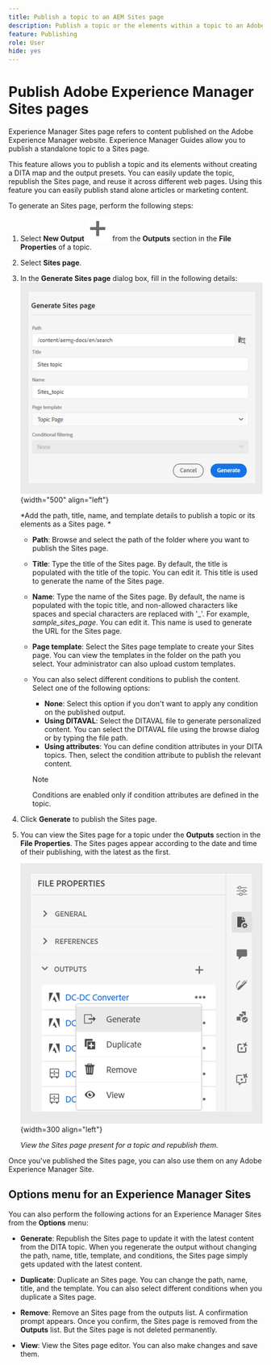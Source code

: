 ```yaml
---
title: Publish a topic to an AEM Sites page
description: Publish a topic or the elements within a topic to an Adobe Experience Manager Sites output.  Learn how to view the Experience Manager Sites page present for a topic and republish them.
feature: Publishing
role: User
hide: yes
---
```

# Publish Adobe Experience Manager Sites pages


Experience Manager Sites page refers to content published on the Adobe Experience Manager website. Experience Manager Guides allow you to publish a standalone topic to a Sites page. 

This feature allows you to publish a topic and its elements without creating a DITA map and the output presets. You can easily update the topic, republish the Sites page, and reuse it across different web pages. Using this feature you can easily publish stand alone articles or marketing content. 





To generate an Sites page, perform the following steps:



       
1. Select **New Output** ![new output icon](./images/Add_icon.svg) from the **Outputs** section in the **File Properties** of a topic.
1. Select **Sites page**.  


1. In the **Generate Sites page** dialog box, fill in the following details:
        ![Add the path and template details in Generate Sites page](images/aem-sites-page-generate.png){width="500" align="left"}
        
    *Add the path, title, name, and template details to publish a topic or its elements as a Sites page. *  

    * **Path**: Browse and select the path of the folder where you want to publish the Sites page. 
    * **Title**: Type the title of the Sites page. By default, the title is populated with the title of the topic. You can edit it. This title is used to generate the name of the Sites page.
    * **Name**: Type the name of the Sites page. By default, the name is populated with the topic title, and non-allowed characters like spaces and special characters are replaced with '_'. For example, *sample_sites_page*. You can edit it. This name is used to generate the URL for the Sites page.
    * **Page template**: Select the Sites page template to create your Sites page. You can view the templates in the folder on the path you select. Your administrator can also upload custom templates. 


    * You can also select different conditions to publish the content.  Select one of the following options:

               
        * **None**: Select this option if you don't want to apply any condition on the published output.
        * **Using DITAVAL**: Select the DITAVAL file to generate personalized content. You can select the DITAVAL file using the browse dialog or by typing the file path. 
        * **Using attributes**: You can define condition attributes in your DITA topics. Then, select the condition attribute to publish the relevant content.
        
        >[!NOTE] 
        > 
        >Conditions are enabled only if condition attributes are defined in the topic.
        
           

1. Click **Generate** to publish the Sites page.
1. You can view the Sites page for a topic under the **Outputs** section in the **File Properties**. The Sites pages appear according to the date and time of their publishing, with the latest as the first. 
 
    ![View the Sites page for a topic](images/aem-sites-outputs.png){width=300 align="left"}
       
     *View the Sites page present for a topic and republish them.*  

 


Once you've published the Sites page, you can also use them on any Adobe Experience Manager Site.


## Options menu for an Experience Manager Sites

You can also perform the following actions for an Experience Manager Sites from the **Options** menu:

* **Generate**: Republish the Sites page to update it with the latest content from the DITA topic. When you regenerate the output without changing the path, name, title, template, and conditions, the  Sites page simply gets updated with the latest content.

* **Duplicate**: Duplicate an  Sites page. You can change the path, name, title, and the template. You can also select different conditions when you duplicate a Sites page.

* **Remove**: Remove an Sites page from the outputs list. A confirmation prompt appears. Once you confirm, the Sites page is removed from the **Outputs** list. But the Sites page is not deleted permanently.

* **View**: View the Sites page editor. You can also make changes and save them.
